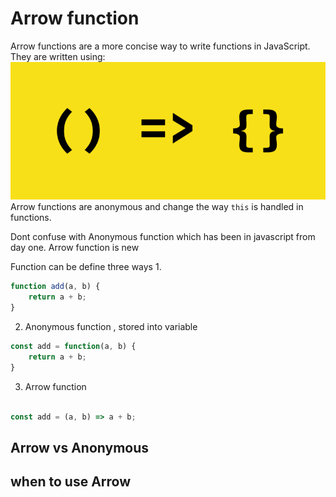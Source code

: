 # Arrow function #

Arrow functions are a more concise way to write functions in JavaScript.
They are written using:
![Alt Text](asset/arrow.png)
Arrow functions are anonymous and change the way `this` is handled in functions.


Dont confuse with Anonymous function which has been in javascript from day one. Arrow function is new 

Function can be define three ways
1. 
```javascript
function add(a, b) {
    return a + b;
}
```
2. Anonymous function , stored into variable
```javascript
const add = function(a, b) {
    return a + b;
}
```

3. Arrow function

```javascript

const add = (a, b) => a + b;
```

## Arrow vs Anonymous ##



## when to use Arrow ##